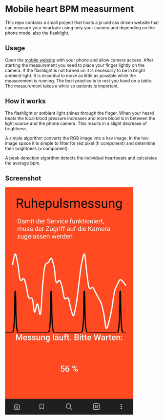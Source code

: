 # Mobile heart BPM measurment

This repo contains a small project that hosts a js und css driven website that can measure your heartrate using only your camera and depending on the phone model also the flashlight.

## Usage
Open the [mobile website](LeHaFi.github.io) with your phone and allow camera access. After starting the measurement you need to place your finger lightly on the camera. If the flashlight is not turned on it is necessary to be in bright ambient light. It is essential to move as little as possible while the measurement is running. The best practice is to rest you hand on a table. The measurement takes a while so patients is important.

## How it works
The flashlight or ambient light shines through the finger. When your heard beats the local blood pressure increases and more blood is in between the light source and the phone camera. This results in a slight decrease of brightness.

A simple algorithm converts the RGB image into a hsv image. In the hsv image space it is simple to filter for red pixel (h component) and determine their brightness (v component).

A peak detection algorithm detects the individual heartbeats and calculates the average bpm.


## Screenshot
![Screenshot](/Screenshot.png?raw=true "Screenshot")
